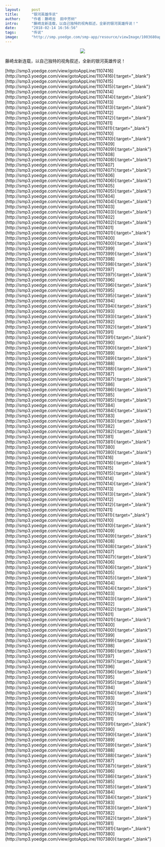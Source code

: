 ```yaml
---
layout:     post
title:      "银河英雄传说"
author:     "作者：藤崎龙  田中芳树"
intro:      "藤崎龙新连载，以自己独特的视角叙述，全新的银河英雄传说！"
date:       "2018-02-14 16:56:56"
tags:       "传说"
image:      "http://smp.yoedge.com/smp-app/resource/viewImage/1003680appline.png"
---
```

<div style="text-align: center">
<p><img src="http://smp.yoedge.com/smp-app/resource/viewImage/1003680appline.png"/></p>
</div>
<p class="post-meta">
<span>藤崎龙新连载，以自己独特的视角叙述，全新的银河英雄传说！</span>
</p>
[http://smp3.yoedge.com/view/gotoAppLine/1107416](http://smp3.yoedge.com/view/gotoAppLine/1107416){:target="_blank"}
[http://smp3.yoedge.com/view/gotoAppLine/1107415](http://smp3.yoedge.com/view/gotoAppLine/1107415){:target="_blank"}
[http://smp3.yoedge.com/view/gotoAppLine/1107414](http://smp3.yoedge.com/view/gotoAppLine/1107414){:target="_blank"}
[http://smp3.yoedge.com/view/gotoAppLine/1107413](http://smp3.yoedge.com/view/gotoAppLine/1107413){:target="_blank"}
[http://smp3.yoedge.com/view/gotoAppLine/1107412](http://smp3.yoedge.com/view/gotoAppLine/1107412){:target="_blank"}
[http://smp3.yoedge.com/view/gotoAppLine/1107411](http://smp3.yoedge.com/view/gotoAppLine/1107411){:target="_blank"}
[http://smp3.yoedge.com/view/gotoAppLine/1107410](http://smp3.yoedge.com/view/gotoAppLine/1107410){:target="_blank"}
[http://smp3.yoedge.com/view/gotoAppLine/1107409](http://smp3.yoedge.com/view/gotoAppLine/1107409){:target="_blank"}
[http://smp3.yoedge.com/view/gotoAppLine/1107408](http://smp3.yoedge.com/view/gotoAppLine/1107408){:target="_blank"}
[http://smp3.yoedge.com/view/gotoAppLine/1107407](http://smp3.yoedge.com/view/gotoAppLine/1107407){:target="_blank"}
[http://smp3.yoedge.com/view/gotoAppLine/1107406](http://smp3.yoedge.com/view/gotoAppLine/1107406){:target="_blank"}
[http://smp3.yoedge.com/view/gotoAppLine/1107405](http://smp3.yoedge.com/view/gotoAppLine/1107405){:target="_blank"}
[http://smp3.yoedge.com/view/gotoAppLine/1107404](http://smp3.yoedge.com/view/gotoAppLine/1107404){:target="_blank"}
[http://smp3.yoedge.com/view/gotoAppLine/1107403](http://smp3.yoedge.com/view/gotoAppLine/1107403){:target="_blank"}
[http://smp3.yoedge.com/view/gotoAppLine/1107402](http://smp3.yoedge.com/view/gotoAppLine/1107402){:target="_blank"}
[http://smp3.yoedge.com/view/gotoAppLine/1107401](http://smp3.yoedge.com/view/gotoAppLine/1107401){:target="_blank"}
[http://smp3.yoedge.com/view/gotoAppLine/1107400](http://smp3.yoedge.com/view/gotoAppLine/1107400){:target="_blank"}
[http://smp3.yoedge.com/view/gotoAppLine/1107399](http://smp3.yoedge.com/view/gotoAppLine/1107399){:target="_blank"}
[http://smp3.yoedge.com/view/gotoAppLine/1107398](http://smp3.yoedge.com/view/gotoAppLine/1107398){:target="_blank"}
[http://smp3.yoedge.com/view/gotoAppLine/1107397](http://smp3.yoedge.com/view/gotoAppLine/1107397){:target="_blank"}
[http://smp3.yoedge.com/view/gotoAppLine/1107396](http://smp3.yoedge.com/view/gotoAppLine/1107396){:target="_blank"}
[http://smp3.yoedge.com/view/gotoAppLine/1107395](http://smp3.yoedge.com/view/gotoAppLine/1107395){:target="_blank"}
[http://smp3.yoedge.com/view/gotoAppLine/1107394](http://smp3.yoedge.com/view/gotoAppLine/1107394){:target="_blank"}
[http://smp3.yoedge.com/view/gotoAppLine/1107393](http://smp3.yoedge.com/view/gotoAppLine/1107393){:target="_blank"}
[http://smp3.yoedge.com/view/gotoAppLine/1107392](http://smp3.yoedge.com/view/gotoAppLine/1107392){:target="_blank"}
[http://smp3.yoedge.com/view/gotoAppLine/1107391](http://smp3.yoedge.com/view/gotoAppLine/1107391){:target="_blank"}
[http://smp3.yoedge.com/view/gotoAppLine/1107390](http://smp3.yoedge.com/view/gotoAppLine/1107390){:target="_blank"}
[http://smp3.yoedge.com/view/gotoAppLine/1107389](http://smp3.yoedge.com/view/gotoAppLine/1107389){:target="_blank"}
[http://smp3.yoedge.com/view/gotoAppLine/1107388](http://smp3.yoedge.com/view/gotoAppLine/1107388){:target="_blank"}
[http://smp3.yoedge.com/view/gotoAppLine/1107387](http://smp3.yoedge.com/view/gotoAppLine/1107387){:target="_blank"}
[http://smp3.yoedge.com/view/gotoAppLine/1107386](http://smp3.yoedge.com/view/gotoAppLine/1107386){:target="_blank"}
[http://smp3.yoedge.com/view/gotoAppLine/1107385](http://smp3.yoedge.com/view/gotoAppLine/1107385){:target="_blank"}
[http://smp3.yoedge.com/view/gotoAppLine/1107384](http://smp3.yoedge.com/view/gotoAppLine/1107384){:target="_blank"}
[http://smp3.yoedge.com/view/gotoAppLine/1107383](http://smp3.yoedge.com/view/gotoAppLine/1107383){:target="_blank"}
[http://smp3.yoedge.com/view/gotoAppLine/1107382](http://smp3.yoedge.com/view/gotoAppLine/1107382){:target="_blank"}
[http://smp3.yoedge.com/view/gotoAppLine/1107381](http://smp3.yoedge.com/view/gotoAppLine/1107381){:target="_blank"}
[http://smp3.yoedge.com/view/gotoAppLine/1107380](http://smp3.yoedge.com/view/gotoAppLine/1107380){:target="_blank"}
[http://smp3.yoedge.com/view/gotoAppLine/1107416](http://smp3.yoedge.com/view/gotoAppLine/1107416){:target="_blank"}
[http://smp3.yoedge.com/view/gotoAppLine/1107415](http://smp3.yoedge.com/view/gotoAppLine/1107415){:target="_blank"}
[http://smp3.yoedge.com/view/gotoAppLine/1107414](http://smp3.yoedge.com/view/gotoAppLine/1107414){:target="_blank"}
[http://smp3.yoedge.com/view/gotoAppLine/1107413](http://smp3.yoedge.com/view/gotoAppLine/1107413){:target="_blank"}
[http://smp3.yoedge.com/view/gotoAppLine/1107412](http://smp3.yoedge.com/view/gotoAppLine/1107412){:target="_blank"}
[http://smp3.yoedge.com/view/gotoAppLine/1107411](http://smp3.yoedge.com/view/gotoAppLine/1107411){:target="_blank"}
[http://smp3.yoedge.com/view/gotoAppLine/1107410](http://smp3.yoedge.com/view/gotoAppLine/1107410){:target="_blank"}
[http://smp3.yoedge.com/view/gotoAppLine/1107409](http://smp3.yoedge.com/view/gotoAppLine/1107409){:target="_blank"}
[http://smp3.yoedge.com/view/gotoAppLine/1107408](http://smp3.yoedge.com/view/gotoAppLine/1107408){:target="_blank"}
[http://smp3.yoedge.com/view/gotoAppLine/1107407](http://smp3.yoedge.com/view/gotoAppLine/1107407){:target="_blank"}
[http://smp3.yoedge.com/view/gotoAppLine/1107406](http://smp3.yoedge.com/view/gotoAppLine/1107406){:target="_blank"}
[http://smp3.yoedge.com/view/gotoAppLine/1107405](http://smp3.yoedge.com/view/gotoAppLine/1107405){:target="_blank"}
[http://smp3.yoedge.com/view/gotoAppLine/1107404](http://smp3.yoedge.com/view/gotoAppLine/1107404){:target="_blank"}
[http://smp3.yoedge.com/view/gotoAppLine/1107403](http://smp3.yoedge.com/view/gotoAppLine/1107403){:target="_blank"}
[http://smp3.yoedge.com/view/gotoAppLine/1107402](http://smp3.yoedge.com/view/gotoAppLine/1107402){:target="_blank"}
[http://smp3.yoedge.com/view/gotoAppLine/1107401](http://smp3.yoedge.com/view/gotoAppLine/1107401){:target="_blank"}
[http://smp3.yoedge.com/view/gotoAppLine/1107400](http://smp3.yoedge.com/view/gotoAppLine/1107400){:target="_blank"}
[http://smp3.yoedge.com/view/gotoAppLine/1107399](http://smp3.yoedge.com/view/gotoAppLine/1107399){:target="_blank"}
[http://smp3.yoedge.com/view/gotoAppLine/1107398](http://smp3.yoedge.com/view/gotoAppLine/1107398){:target="_blank"}
[http://smp3.yoedge.com/view/gotoAppLine/1107397](http://smp3.yoedge.com/view/gotoAppLine/1107397){:target="_blank"}
[http://smp3.yoedge.com/view/gotoAppLine/1107396](http://smp3.yoedge.com/view/gotoAppLine/1107396){:target="_blank"}
[http://smp3.yoedge.com/view/gotoAppLine/1107395](http://smp3.yoedge.com/view/gotoAppLine/1107395){:target="_blank"}
[http://smp3.yoedge.com/view/gotoAppLine/1107394](http://smp3.yoedge.com/view/gotoAppLine/1107394){:target="_blank"}
[http://smp3.yoedge.com/view/gotoAppLine/1107393](http://smp3.yoedge.com/view/gotoAppLine/1107393){:target="_blank"}
[http://smp3.yoedge.com/view/gotoAppLine/1107392](http://smp3.yoedge.com/view/gotoAppLine/1107392){:target="_blank"}
[http://smp3.yoedge.com/view/gotoAppLine/1107391](http://smp3.yoedge.com/view/gotoAppLine/1107391){:target="_blank"}
[http://smp3.yoedge.com/view/gotoAppLine/1107390](http://smp3.yoedge.com/view/gotoAppLine/1107390){:target="_blank"}
[http://smp3.yoedge.com/view/gotoAppLine/1107389](http://smp3.yoedge.com/view/gotoAppLine/1107389){:target="_blank"}
[http://smp3.yoedge.com/view/gotoAppLine/1107388](http://smp3.yoedge.com/view/gotoAppLine/1107388){:target="_blank"}
[http://smp3.yoedge.com/view/gotoAppLine/1107387](http://smp3.yoedge.com/view/gotoAppLine/1107387){:target="_blank"}
[http://smp3.yoedge.com/view/gotoAppLine/1107386](http://smp3.yoedge.com/view/gotoAppLine/1107386){:target="_blank"}
[http://smp3.yoedge.com/view/gotoAppLine/1107385](http://smp3.yoedge.com/view/gotoAppLine/1107385){:target="_blank"}
[http://smp3.yoedge.com/view/gotoAppLine/1107384](http://smp3.yoedge.com/view/gotoAppLine/1107384){:target="_blank"}
[http://smp3.yoedge.com/view/gotoAppLine/1107383](http://smp3.yoedge.com/view/gotoAppLine/1107383){:target="_blank"}
[http://smp3.yoedge.com/view/gotoAppLine/1107382](http://smp3.yoedge.com/view/gotoAppLine/1107382){:target="_blank"}
[http://smp3.yoedge.com/view/gotoAppLine/1107381](http://smp3.yoedge.com/view/gotoAppLine/1107381){:target="_blank"}
[http://smp3.yoedge.com/view/gotoAppLine/1107380](http://smp3.yoedge.com/view/gotoAppLine/1107380){:target="_blank"}



